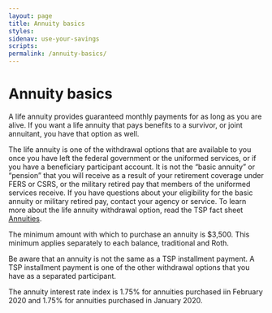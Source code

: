 ```yaml
---
layout: page
title: Annuity basics
styles:
sidenav: use-your-savings
scripts:
permalink: /annuity-basics/
---
```


# Annuity basics

A life annuity provides guaranteed monthly payments for as long as you are alive. If you want a life annuity that pays benefits to a survivor, or joint annuitant, you have that option as well.

The life annuity is one of the withdrawal options that are available to you once you have left the federal government or the uniformed services, or if you have a beneficiary participant account. It is not the “basic annuity” or “pension” that you will receive as a result of your retirement coverage under FERS or CSRS, or the military retired pay that members of the uniformed services receive. If you have questions about your eligibility for the basic annuity or military retired pay, contact your agency or service. To learn more about the life annuity withdrawal option, read the TSP fact sheet [Annuities](https://www.tsp.gov/PDF/formspubs/tspfs24.pdf). 

The minimum amount with which to purchase an annuity is $3,500. This minimum applies separately to each balance, traditional and Roth.

Be aware that an annuity is not the same as a TSP installment payment. A TSP installment payment is one of the other withdrawal options that you have as a separated participant. 

The annuity interest rate index is 1.75% for annuities purchased iin February 2020 and 1.75% for annuities purchased in January 2020.




<!-- CONTENT END -->
